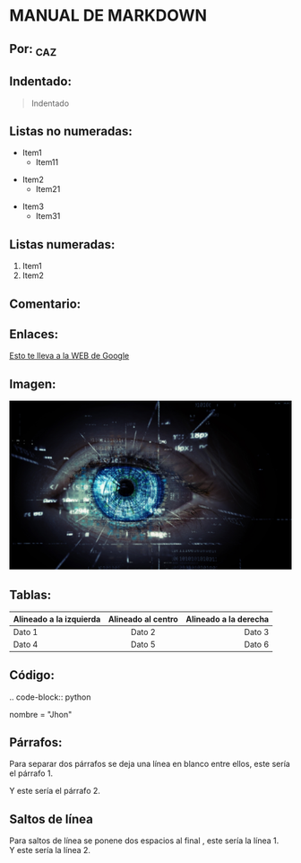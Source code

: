 # MANUAL DE MARKDOWN

## Por: <sub> CAZ </sub>

## Indentado:

> Indentado

## Listas no numeradas:

- Item1
  - Item11
* Item2
  * Item21
+ Item3
  + Item31

## Listas numeradas:

1. Item1
1. Item2


## Comentario:
<!-- Comentario -->

## Enlaces:
[Esto te lleva a la WEB de Google](https://www.google.com)

## Imagen:
![Una Fotico](eye-4063134.jpg)

## Tablas:
| Alineado a la izquierda | Alineado al centro | Alineado a la derecha |
| :--------------------- | :----------------: | -------------------: |
| Dato 1                 |      Dato 2        |             Dato 3   |
| Dato 4                 |      Dato 5        |             Dato 6   |

## Código:

.. code-block:: python

nombre = "Jhon"

## Párrafos:
Para separar dos párrafos se deja una línea en blanco entre ellos, este sería el párrafo 1.

Y este sería el párrafo 2.

## Saltos de línea
Para saltos de línea se ponene dos espacios al final , este sería la línea 1.  
Y este sería la línea 2.

